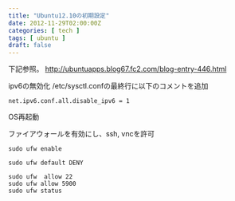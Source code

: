 ```yaml
---
title: "Ubuntu12.10の初期設定"
date: 2012-11-29T02:00:00Z
categories: [ tech ]
tags: [ ubuntu ]
draft: false
---
```


下記参照。
http://ubuntuapps.blog67.fc2.com/blog-entry-446.html

ipv6の無効化
/etc/sysctl.confの最終行に以下のコメントを追加
```
net.ipv6.conf.all.disable_ipv6 = 1
```

OS再起動

ファイアウォールを有効にし、ssh, vncを許可
```
sudo ufw enable

sudo ufw default DENY

sudo ufw  allow 22
sudo ufw allow 5900
sudo ufw status
```